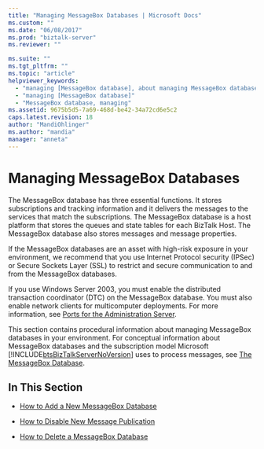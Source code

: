 ```yaml
---
title: "Managing MessageBox Databases | Microsoft Docs"
ms.custom: ""
ms.date: "06/08/2017"
ms.prod: "biztalk-server"
ms.reviewer: ""

ms.suite: ""
ms.tgt_pltfrm: ""
ms.topic: "article"
helpviewer_keywords: 
  - "managing [MessageBox database], about managing MessageBox database"
  - "managing [MessageBox database]"
  - "MessageBox database, managing"
ms.assetid: 9675b5d5-7a69-468d-be42-34a72cd6e5c2
caps.latest.revision: 18
author: "MandiOhlinger"
ms.author: "mandia"
manager: "anneta"
---
```

# Managing MessageBox Databases
The MessageBox database has three essential functions. It stores subscriptions and tracking information and it delivers the messages to the services that match the subscriptions. The MessageBox database is a host platform that stores the queues and state tables for each BizTalk Host. The MessageBox database also stores messages and message properties.  
  
 If the MessageBox databases are an asset with high-risk exposure in your environment, we recommend that you use Internet Protocol security (IPSec) or Secure Sockets Layer (SSL) to restrict and secure communication to and from the MessageBox databases.  
  
 If you use Windows Server 2003, you must enable the distributed transaction coordinator (DTC) on the MessageBox database. You must also enable network clients for multicomputer deployments. For more information, see [Ports for the Administration Server](../core/ports-for-the-administration-server.md).  
  
 This section contains procedural information about managing MessageBox databases in your environment. For conceptual information about MessageBox databases and the subscription model Microsoft [!INCLUDE[btsBizTalkServerNoVersion](../includes/btsbiztalkservernoversion-md.md)] uses to process messages, see [The MessageBox Database](../core/the-messagebox-database.md).  
  
## In This Section  
  
-   [How to Add a New MessageBox Database](../core/how-to-add-a-new-messagebox-database.md)  
  
-   [How to Disable New Message Publication](../core/how-to-disable-new-message-publication.md)  
  
-   [How to Delete a MessageBox Database](../core/how-to-delete-a-messagebox-database.md)